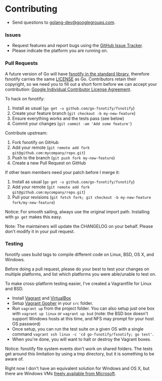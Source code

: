 # Contributing

* Send questions to [golang-dev@googlegroups.com](mailto:golang-dev@googlegroups.com). 

### Issues

* Request features and report bugs using the [GitHub Issue Tracker](https://github.com/go-fsnotify/fsnotify/issues).
* Please indicate the platform you are running on.

### Pull Requests

A future version of Go will have [fsnotify in the standard library](https://code.google.com/p/go/issues/detail?id=4068), therefore fsnotify carries the same [LICENSE](https://github.com/go-fsnotify/fsnotify/blob/master/LICENSE) as Go. Contributors retain their copyright, so we need you to fill out a short form before we can accept your contribution: [Google Individual Contributor License Agreement](https://developers.google.com/open-source/cla/individual).

To hack on fsnotify:

1. Install as usual (`go get -u github.com/go-fsnotify/fsnotify`)
2. Create your feature branch (`git checkout -b my-new-feature`)
3. Ensure everything works and the tests pass (see below)
4. Commit your changes (`git commit -am 'Add some feature'`)

Contribute upstream:

1. Fork fsnotify on GitHub
2. Add your remote (`git remote add fork git@github.com:mycompany/repo.git`)
3. Push to the branch (`git push fork my-new-feature`)
4. Create a new Pull Request on GitHub

If other team members need your patch before I merge it:

1. Install as usual (`go get -u github.com/go-fsnotify/fsnotify`)
2. Add your remote (`git remote add fork git@github.com:mycompany/repo.git`)
3. Pull your revisions (`git fetch fork; git checkout -b my-new-feature fork/my-new-feature`)

Notice: For smooth sailing, always use the original import path. Installing with `go get` makes this easy.

Note: The maintainers will update the CHANGELOG on your behalf. Please don't modify it in your pull request.

### Testing

fsnotify uses build tags to compile different code on Linux, BSD, OS X, and Windows.

Before doing a pull request, please do your best to test your changes on multiple platforms, and list which platforms you were able/unable to test on.

To make cross-platform testing easier, I've created a Vagrantfile for Linux and BSD.

* Install [Vagrant](http://www.vagrantup.com/) and [VirtualBox](https://www.virtualbox.org/)
* Setup [Vagrant Gopher](https://github.com/nathany/vagrant-gopher) in your `src` folder.
* Run `vagrant up` from the project folder. You can also setup just one box with `vagrant up linux` or `vagrant up bsd` (note: the BSD box doesn't support Windows hosts at this time, and NFS may prompt for your host OS password)
* Once setup, you can run the test suite on a given OS with a single command `vagrant ssh linux -c 'cd go-fsnotify/fsnotify; go test'`.
* When you're done, you will want to halt or destroy the Vagrant boxes.

Notice: fsnotify file system events don't work on shared folders. The tests get around this limitation by using a tmp directory, but it is something to be aware of.

Right now I don't have an equivalent solution for Windows and OS X, but there are Windows VMs [freely available from Microsoft](http://www.modern.ie/en-us/virtualization-tools#downloads).
